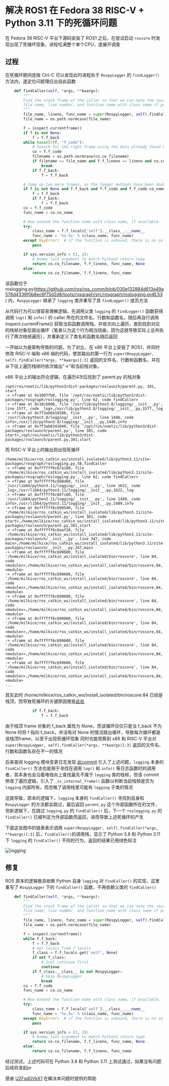 # 解决 ROS1 在 Fedora 38 RISC-V + Python 3.11 下的死循环问题
在 Fedora 38 RISC-V 平台下源码安装了 ROS1 之后，在尝试启动 `roscore` 时发现出现了死循环现象，进程吃满整个单个CPU，遂展开调查

## 过程
在死循环期间连按 Ctrl-C 可以发现此时进程处于 `RospyLogger` 的 `findLogger()` 方法内，遂定位问题理应出自此函数

```python
    def findCaller(self, *args, **kwargs):
        """
        Find the stack frame of the caller so that we can note the source
        file name, line number, and function name with class name if possible.
        """
        file_name, lineno, func_name = super(RospyLogger, self).findCaller(*args, **kwargs)[:3]
        file_name = os.path.normcase(file_name)

        f = inspect.currentframe()
        if f is not None:
            f = f.f_back
        while hasattr(f, "f_code"):
            # Search for the right frame using the data already found by parent class.
            co = f.f_code
            filename = os.path.normcase(co.co_filename)
            if filename == file_name and f.f_lineno == lineno and co.co_name == func_name:
                break
            if f.f_back:
                f = f.f_back

        # Jump up two more frames, as the logger methods have been double wrapped.
        if f is not None and f.f_back and f.f_code and f.f_code.co_name == '_base_logger':
            f = f.f_back
            if f.f_back:
                f = f.f_back
        co = f.f_code
        func_name = co.co_name

        # Now extend the function name with class name, if available.
        try:
            class_name = f.f_locals['self'].__class__.__name__
            func_name = '%s.%s' % (class_name, func_name)
        except KeyError:  # if the function is unbound, there is no self.
            pass

        if sys.version_info > (3, 2):
            # Dummy last argument to match Python3 return type
            return co.co_filename, f.f_lineno, func_name, None
        else:
            return co.co_filename, f.f_lineno, func_name
```

该函数位于 roslogging.py(https://github.com/ros/ros_comm/blob/030e132884d613e49a576d4339f0b8ec6f75d2d8/tools/rosgraph/src/rosgraph/roslogging.py#L53) 内，`RospyLogger` 继承了 `logging` 类并重写了其 `findLogger()` 成员方法

从代码行为可以很容易理解逻辑，先调用父类 `logging` 的 `findLogger()` 函数获得调用 `log()` 和 `info()` 的 caller 所在的文件名、行数和函数名，随后再自行调用 inspect.currentFrame() 获取当前函数调用栈，并依次向上遍历，直到找到对应的栈帧对象后跳出循环（笔者认为这个行为相当扭曲，因为这就导致实际上总共执行了两次栈帧遍历），并重新定义了类名和函数名随后返回

一开始以为是架构导致的问题，为了对比，在 x86 平台上安装了 ROS1，并同时修改 RISC-V 端和 x86 端的代码，使其输出的第一行为 `super(RospyLogger, self).findCaller(*args, **kwargs)[:3]` 返回的文件名、行数和函数名，并在从下往上遍历栈帧时依次输出"->"和当前栈对象。

x86 平台上的输出符合逻辑，在遍历4次后找到了 parent.py 的栈对象
```
/opt/ros/noetic/lib/python3/dist-packages/roslaunch/parent.py, 301, start
-> <frame at 0x1097fb0, file '/opt/ros/noetic/lib/python3/dist-packages/rosgraph/roslogging.py', line 62, code findCaller>
-> <frame at 0x10cb000, file '/usr/lib/python3.8/logging/__init__.py', line 1577, code _log>,/usr/lib/python3.8/logging/__init__.py,1577,_log
-> <frame at 0x7f3ab6416580, file '/usr/lib/python3.8/logging/__init__.py', line 1446, code info>,/usr/lib/python3.8/logging/__init__.py,1446,info
-> <frame at 0x7f3ab6341040, file '/opt/ros/noetic/lib/python3/dist-packages/roslaunch/parent.py', line 301, code start>,/opt/ros/noetic/lib/python3/dist-packages/roslaunch/parent.py,301,start
```

而 RISC-V 平台上的输出则出现死循环
```
/home/milkice/ros_catkin_ws/install_isolated/lib/python3.11/site-packages/rosgraph/roslogging.py,58,findCaller
-> <frame at 0xffffff6c67a180, file '/home/milkice/ros_catkin_ws/install_isolated/lib/python3.11/site-packages/rosgraph/roslogging.py', line 62, code findCaller>
-> <frame at 0xffffff6c688d60, file '/usr/lib64/python3.11/logging/__init__.py', line 1622, code _log>,/usr/lib64/python3.11/logging/__init__.py,1622,_log
-> <frame at 0xffffff6c66fc60, file '/usr/lib64/python3.11/logging/__init__.py', line 1489, code info>,/usr/lib64/python3.11/logging/__init__.py,1489,info
-> <frame at 0xffffff6c699540, file '/home/milkice/ros_catkin_ws/install_isolated/lib/python3.11/site-packages/roslaunch/parent.py', line 301, code start>,/home/milkice/ros_catkin_ws/install_isolated/lib/python3.11/site-packages/roslaunch/parent.py,301,start
-> <frame at 0xffffff6c6aaf20, file '/home/milkice/ros_catkin_ws/install_isolated/lib/python3.11/site-packages/roslaunch/__init__.py', line 347, code main>,/home/milkice/ros_catkin_ws/install_isolated/lib/python3.11/site-packages/roslaunch/__init__.py,347,main
-> <frame at 0xffffff6c699600, file '/home/milkice/ros_catkin_ws/install_isolated/bin/roscore', line 84, code <module>>,/home/milkice/ros_catkin_ws/install_isolated/bin/roscore,84,<module>
-> <frame at 0xffffff6c699600, file '/home/milkice/ros_catkin_ws/install_isolated/bin/roscore', line 84, code <module>>,/home/milkice/ros_catkin_ws/install_isolated/bin/roscore,84,<module>
-> <frame at 0xffffff6c699600, file '/home/milkice/ros_catkin_ws/install_isolated/bin/roscore', line 84, code <module>>,/home/milkice/ros_catkin_ws/install_isolated/bin/roscore,84,<module>
-> <frame at 0xffffff6c699600, file '/home/milkice/ros_catkin_ws/install_isolated/bin/roscore', line 84, code <module>>,/home/milkice/ros_catkin_ws/install_isolated/bin/roscore,84,<module>
-> <frame at 0xffffff6c699600, file '/home/milkice/ros_catkin_ws/install_isolated/bin/roscore', line 84, code <module>>,/home/milkice/ros_catkin_ws/install_isolated/bin/roscore,84,<module>
-> <frame at 0xffffff6c699600, file '/home/milkice/ros_catkin_ws/install_isolated/bin/roscore', line 84, code <module>>,/home/milkice/ros_catkin_ws/install_isolated/bin/roscore,84,<module>
...
```

其实此时 /home/milkice/ros_catkin_ws/install_isolated/bin/roscore:84 已经是栈顶，而导致死循环的关键原因便是[此处](https://github.com/ros/ros_comm/blob/030e132884d613e49a576d4339f0b8ec6f75d2d8/tools/rosgraph/src/rosgraph/roslogging.py#L70)
```python
            if f.f_back:
                f = f.f_back
```
由于栈顶 frame 对象的 f_back 属性为 None，而该循环仅仅只是当 f_back 不为 None 时将 f 指向 f_back，并没有对 None 的情况跳出循环，导致每次循环都是该栈顶frame，以至于出现死循环现象
同时也能观察到 x86 和 RISC-V 平台对 `super(RospyLogger, self).findCaller(*args, **kwargs)[:3]` 返回的文件名、行数和函数名存在不一的情况

后来查阅 logging 模块变更日志发现 [此commit](https://github.com/python/cpython/pull/28287/files) 引入了上述问题，`logging` 本身的 `findCaller()` 方法也是用于寻找在调用 `log()` 和 `info()` 等日志函数时的调用者，其本身也会沿着堆栈向上查找最先不属于 `logging` 类的栈帧，但该 commit 修改了遍历逻辑，引入了 `_is_internal_frame()` 函数以判断当前栈帧是否为 `logging` 内部所有，而忽略了调用栈里可能有 `logging` 子类的情况

这就导致，原本的逻辑下，`logging` 本身的 `findCaller()` 寻找到自身和 `RospyLogger` 的方法都会跳过，最后返回 `parent.py` 这个外部函数所在的文件，但新逻辑下，在跳过 `logging.py` 的 `findCaller()` 后，下一个 `roslogging.py` 的 `findCaller()` 已被判定为外部函数而返回，进而导致上述死循环的产生

下面这张图中的链表表示调用 `super(RospyLogger, self).findCaller(*args, **kwargs)[:3]` 后，`findCaller()`的调用栈，显示了 Python 3.8 和 Python 3.11 下 `logging` 的 `findCaller()` 不同的行为，返回的结果已用绿色标注

![logging](https://github.com/fedora-riscv/roslogging-bug-docs/assets/5274559/b651c3ec-199d-4bd8-a166-4ecfd4a2c356)

## 修复
ROS 原本的逻辑极具依赖 Python 自身 `logging` 对 `findCaller()` 的实现，这里重写了 `RospyLogger` 下的 `findCaller()` 函数，不再依赖父类的 `findCaller()`
```python
    def findCaller(self, *args, **kwargs):
        """
        Find the stack frame of the caller so that we can note the source
        file name, line number, and function name with class name if possible.
        """
        file_name, lineno, func_name = super(RospyLogger, self).findCaller(*args, **kwargs)[:3]
        file_name = os.path.normcase(file_name)

        f = inspect.currentframe()
        while f.f_back:
            f = f.f_back
            # Get locals from f_locals
            f_class = f.f_locals.get('self', None)
            if not f_class:
                # Just continue first
                continue 
            if f_class.__class__ is not RospyLogger:
                # Skip RospyLogger
                break
        co = f.f_code
        func_name = co.co_name

        # Now extend the function name with class name, if available.
        try:
            class_name = f.f_locals['self'].__class__.__name__
            func_name = '%s.%s' % (class_name, func_name)
        except KeyError:  # if the function is unbound, there is no self.
            pass

        if sys.version_info > (3, 2):
            # Dummy last argument to match Python3 return type
            return co.co_filename, f.f_lineno, func_name, None
        else:
            return co.co_filename, f.f_lineno, func_name
```

经过测试，上述代码可在 Python 3.8 和 Python 3.11 上测试通过，如果没有问题后续将发起pr

感谢 [U2FsdGVkX1](https://github.com/U2FsdGVkX1) 在解决本问题时提供的帮助
